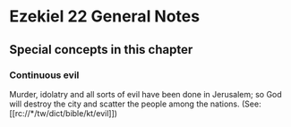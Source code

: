 # Ezekiel 22 General Notes
## Special concepts in this chapter

### Continuous evil

Murder, idolatry and all sorts of evil have been done in Jerusalem; so God will destroy the city and scatter the people among the nations. (See: [[rc://*/tw/dict/bible/kt/evil]])